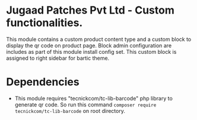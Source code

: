 
# Jugaad Patches Pvt Ltd - Custom functionalities.
  This module contains a custom product content type and a custom block to display the qr code on product page. Block admin configuration are includes as part of this module install config set.
This custom block is assigned to right sidebar for bartic theme.


# Dependencies 
  - This module requires "tecnickcom/tc-lib-barcode" php library to generate qr code. So run this command `composer require tecnickcom/tc-lib-barcode` on root directory.

